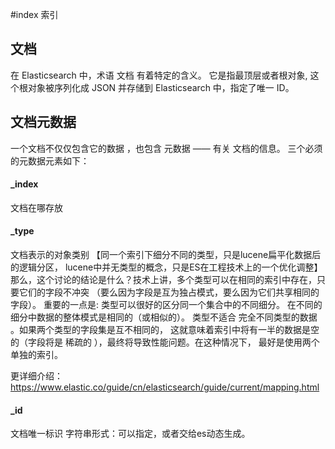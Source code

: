 #index 索引


## 文档
在 Elasticsearch 中，术语 文档 有着特定的含义。
它是指最顶层或者根对象, 这个根对象被序列化成 JSON 并存储到 Elasticsearch 中，指定了唯一 ID。

## 文档元数据
一个文档不仅仅包含它的数据 ，也包含 元数据 —— 有关 文档的信息。 三个必须的元数据元素如下：

#### _index
文档在哪存放


#### _type
文档表示的对象类别
【同一个索引下细分不同的类型，只是lucene扁平化数据后的逻辑分区，
lucene中并无类型的概念，只是ES在工程技术上的一个优化调整】
那么，这个讨论的结论是什么？技术上讲，多个类型可以在相同的索引中存在，只要它们的字段不冲突
（要么因为字段是互为独占模式，要么因为它们共享相同的字段）。
重要的一点是: 类型可以很好的区分同一个集合中的不同细分。
在不同的细分中数据的整体模式是相同的（或相似的）。
类型不适合 完全不同类型的数据 。如果两个类型的字段集是互不相同的，
这就意味着索引中将有一半的数据是空的（字段将是 稀疏的 ），最终将导致性能问题。在这种情况下，
最好是使用两个单独的索引。

更详细介绍：  https://www.elastic.co/guide/cn/elasticsearch/guide/current/mapping.html

#### _id
文档唯一标识
字符串形式：可以指定，或者交给es动态生成。

